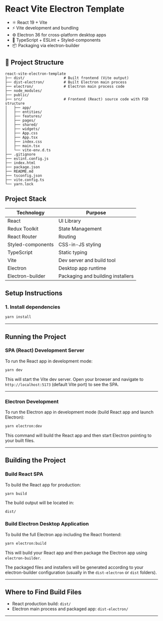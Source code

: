 # React Vite Electron Template

- ⚛️ React 19 + Vite
- ⚡ Vite development and bundling
- ⚙️ Electron 36 for cross-platform desktop apps
- 🧰 TypeScript + ESLint + Styled-components
- 📦 Packaging via electron-builder

## 📁 Project Structure

```
react-vite-electron-template
├── dist/                  # Built frontend (Vite output)
├── dist-electron/         # Built Electron main process
├── electron/              # Electron main process code
├── node_modules/
├── public/
├── src/                   # Frontend (React) source code with FSD structure
│   ├── app/
│   ├── entities/
│   ├── features/
│   ├── pages/
│   ├── shared/
│   ├── widgets/
│   ├── App.css
│   ├── App.tsx
│   ├── index.css
│   ├── main.tsx
│   └── vite-env.d.ts
├── .gitignore
├── eslint.config.js
├── index.html
├── package.json
├── README.md
├── tsconfig.json
├── vite.config.ts
└── yarn.lock
```

## Project Stack

| Technology        | Purpose                           |
| ----------------- | --------------------------------- |
| React             | UI Library                        |
| Redux Toolkit     | State Management                  |
| React Router      | Routing                           |
| Styled-components | CSS-in-JS styling                 |
| TypeScript        | Static typing                     |
| Vite              | Dev server and build tool         |
| Electron          | Desktop app runtime               |
| Electron-builder  | Packaging and building installers |

## Setup Instructions

### 1. Install dependencies

```bash
yarn install
```

---

## Running the Project

### SPA (React) Development Server

To run the React app in development mode:

```bash
yarn dev
```

This will start the Vite dev server. Open your browser and navigate to `http://localhost:5173` (default Vite port) to see the SPA.

---

### Electron Development

To run the Electron app in development mode (build React app and launch Electron):

```bash
yarn electron:dev
```

This command will build the React app and then start Electron pointing to your built files.

---

## Building the Project

### Build React SPA

To build the React app for production:

```bash
yarn build
```

The build output will be located in:

```
dist/
```

### Build Electron Desktop Application

To build the full Electron app including the React frontend:

```bash
yarn electron:build
```

This will build your React app and then package the Electron app using `electron-builder`.

The packaged files and installers will be generated according to your electron-builder configuration (usually in the `dist-electron` or `dist` folders).

---

## Where to Find Build Files

- React production build: `dist/`
- Electron main process and packaged app: `dist-electron/`

---
